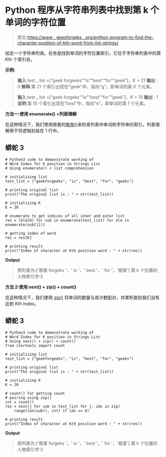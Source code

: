 # Python 程序从字符串列表中找到第 k 个单词的字符位置

> 原文:[https://www . geesforgeks . org/python-program-to-find-the-character-position-of-kth-word-from-list-strings/](https://www.geeksforgeeks.org/python-program-to-find-the-character-position-of-kth-word-from-a-list-of-strings/)

给定一个字符串列表。任务是找到单词的字符位置索引，它位于字符串列表中的第 Kth 个索引处。

**示例:**

> **输入**:test _ list =[“geek forgeeks”“is”“best”“for”“geek”]，K = 21
> **输出** : 0
> **解释**:第 21 个索引出现在“geek”中，指向“g”，即单词的第 0 个元素。
> 
> **输入**:test _ list =[“geek forgeks”“is”“best”“for”“geek”]，K = 15
> **输出** : 1
> **说明**:第 15 个索引出现在“best”中，指向“e”，即单词的第 1 个元素。

**方法一:使用 enumerate() +列表理解**

在这种情况下，我们使用嵌套的[枚举()](https://www.geeksforgeeks.org/enumerate-in-python/)来检查列表中单词和字符串的索引，列表理解用于将逻辑封装在 1 行中。

## 蟒蛇 3

```
# Python3 code to demonstrate working of
# Word Index for K position in Strings List
# Using enumerate() + list comprehension

# initializing list
test_list = ["geekforgeeks", "is", "best", "for", "geeks"]

# printing original list
print("The original list is : " + str(test_list))

# initializing K
K = 20

# enumerate to get indices of all inner and outer list
res = [ele[0] for sub in enumerate(test_list) for ele in enumerate(sub[1])]

# getting index of word
res = res[K]

# printing result
print("Index of character at Kth position word : " + str(res))
```

**Output**

> 原列表为:['极客 forgeks '，' is '，' best '，' for '，'极客']
> 第 k 个位置的人物索引字:2

**方法 2:使用 next() + zip() + count()**

在这种情况下，我们使用 [zip()](https://www.geeksforgeeks.org/zip-in-python/) 将单词的数量与其计数配对，并累积直到我们没有达到 Kth Index。

## 蟒蛇 3

```
# Python3 code to demonstrate working of
# Word Index for K position in Strings List
# Using next() + zip() + count()
from itertools import count

# initializing list
test_list = ["geekforgeeks", "is", "best", "for", "geeks"]

# printing original list
print("The original list is : " + str(test_list))

# initializing K
K = 20

# count() for getting count
# pairing using zip()
cnt = count()
res = next(j for sub in test_list for j, idx in zip(
    range(len(sub)), cnt) if idx == K)

# printing result
print("Index of character at Kth position word : " + str(res))
```

**Output**

> 原列表为:['极客 forgeks '，' is '，' best '，' for '，'极客']
> 第 k 个位置的人物索引字:2